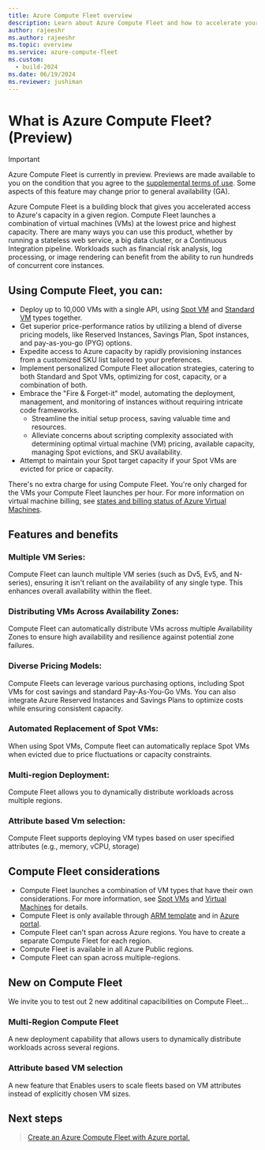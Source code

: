 ```yaml
---
title: Azure Compute Fleet overview
description: Learn about Azure Compute Fleet and how to accelerate your access to Azure's capacity.
author: rajeeshr
ms.author: rajeeshr
ms.topic: overview
ms.service: azure-compute-fleet
ms.custom:
  - build-2024
ms.date: 06/19/2024
ms.reviewer: jushiman
---
```


# What is Azure Compute Fleet? (Preview)

> [!IMPORTANT]
> Azure Compute Fleet is currently in preview. Previews are made available to you on the condition that you agree to the [supplemental terms of use](https://azure.microsoft.com/support/legal/preview-supplemental-terms/). Some aspects of this feature may change prior to general availability (GA). 

Azure Compute Fleet is a building block that gives you accelerated access to Azure's capacity in a given region. Compute Fleet launches a combination of virtual machines (VMs) at the lowest price and highest capacity. There are many ways you can use this product, whether by running a stateless web service, a big data cluster, or a Continuous Integration pipeline. Workloads such as financial risk analysis, log processing, or image rendering can benefit from the ability to run hundreds of concurrent core instances.

## Using Compute Fleet, you can:
- Deploy up to 10,000 VMs with a single API, using [Spot VM](../virtual-machines/spot-vms.md) and [Standard VM](../virtual-machines/overview.md) types together.
- Get superior price-performance ratios by utilizing a blend of diverse pricing models, like Reserved Instances, Savings Plan, Spot instances, and pay-as-you-go (PYG) options.
- Expedite access to Azure capacity by rapidly provisioning instances from a customized SKU list tailored to your preferences.
- Implement personalized Compute Fleet allocation strategies, catering to both Standard and Spot VMs, optimizing for cost, capacity, or a combination of both.
- Embrace the "Fire & Forget-it" model, automating the deployment, management, and monitoring of instances without requiring intricate code frameworks.
    - Streamline the initial setup process, saving valuable time and resources.
    - Alleviate concerns about scripting complexity associated with determining optimal virtual machine (VM) pricing, available capacity, managing Spot evictions, and SKU availability.
- Attempt to maintain your Spot target capacity if your Spot VMs are evicted for price or capacity.

There's no extra charge for using Compute Fleet. You're only charged for the VMs your Compute Fleet launches per hour. For more information on virtual machine billing, see [states and billing status of Azure Virtual Machines](../virtual-machines/states-billing.md).

## Features and benefits
### Multiple VM Series: 
Compute Fleet can launch multiple VM series (such as Dv5, Ev5, and N-series), ensuring it isn't reliant on the availability of any single type. This enhances overall availability within the fleet.
### Distributing VMs Across Availability Zones: 
Compute Fleet can automatically distribute VMs across multiple Availability Zones to ensure high availability and resilience against potential zone failures.
### Diverse Pricing Models: 
Compute Fleets can leverage various purchasing options, including Spot VMs for cost savings and standard Pay-As-You-Go VMs. You can also integrate Azure Reserved Instances and Savings Plans to optimize costs while ensuring consistent capacity.
### Automated Replacement of Spot VMs: 
When using Spot VMs, Compute fleet can automatically replace Spot VMs when evicted due to price fluctuations or capacity constraints.
### Multi-region Deployment: 
Compute Fleet allows you to dynamically distribute workloads across multiple regions.
### Attribute based Vm selection: 
Compute Fleet supports deploying VM types based on user specified attributes (e.g., memory, vCPU, storage) 
 
## Compute Fleet considerations 

- Compute Fleet launches a combination of VM types that have their own considerations. For more information, see [Spot VMs](../virtual-machines/spot-vms.md) and [Virtual Machines](../virtual-machines/overview.md) for details. 
- Compute Fleet is only available through [ARM template](quickstart-create-rest-api.md) and in [Azure portal](quickstart-create-portal.md).
- Compute Fleet can't span across Azure regions. You have to create a separate Compute Fleet for each region.
- Compute Fleet is available in all Azure Public regions.
- Compute Fleet can span across multiple-regions.

## New on Compute Fleet

We invite you to test out 2 new additinal capacibilities on Compute Fleet...

### Multi-Region Compute Fleet
  A new deployment capability that allows users to dynamically distribute workloads across several regions.

### Attribute based VM selection
  A new feature that Enables users to scale fleets based on VM attributes instead of explicitly chosen VM sizes.

## Next steps
> [Create an Azure Compute Fleet with Azure portal.](quickstart-create-portal.md)
